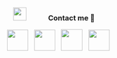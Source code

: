 <h3 align="center">
	<img src="https://media.giphy.com/media/iY8CRBdQXODJSCERIr/giphy.gif" width="30" height="30"
		style="margin-right: 50px" />Contact me 🤝
</h3>
<p align="center"></p>

<div align="center" class="icons-social" style="margin-left: 10px">
	<a style="margin-left: 10px" target="_blank" href="https://www.linkedin.com/in/aditya-wani-ba023a215/">
		<img src="https://cdn2.iconfinder.com/data/icons/social-media-applications/64/social_media_applications_14-linkedin-256.png"
			width="48px" /></a>
	<a style="margin-left: 10px" target="_blank" href="https://github.com/Aditya-wani02">
		<img src="https://cdn4.iconfinder.com/data/icons/socialcones/508/Github-256.png" width="48px" /></a>
	<a style="margin-left: 10px" target="_blank" href="https://www.instagram.com/adityawani02/">
		<img src="https://cdn4.iconfinder.com/data/icons/logos-brands-7/512/instagram_icon-instagram_buttoninstegram-512.png"
			width="49px" /></a>
	<a style="margin-left: 10px" target="_blank" href="https://twitter.com/adityawani74409">
		<img src="https://cdn2.iconfinder.com/data/icons/social-media-2285/512/1_Twitter3_colored_svg-256.png"
			width="48px" /></a>
	
</div>

<br />
